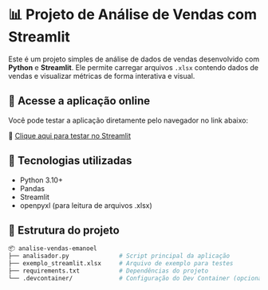 # 📊 Projeto de Análise de Vendas com Streamlit

Este é um projeto simples de análise de dados de vendas desenvolvido com **Python** e **Streamlit**. Ele permite carregar arquivos `.xlsx` contendo dados de vendas e visualizar métricas de forma interativa e visual.

## 🚀 Acesse a aplicação online

Você pode testar a aplicação diretamente pelo navegador no link abaixo:

🔗 [Clique aqui para testar no Streamlit](https://mg2hirll5q9cgxadd3p8f2.streamlit.app/)

## 🧰 Tecnologias utilizadas

- Python 3.10+
- Pandas
- Streamlit
- openpyxl (para leitura de arquivos .xlsx)

## 📁 Estrutura do projeto

```bash
📦 analise-vendas-emanoel
├── analisador.py              # Script principal da aplicação
├── exemplo_streamlit.xlsx     # Arquivo de exemplo para testes
├── requirements.txt           # Dependências do projeto
└── .devcontainer/             # Configuração do Dev Container (opcional)
